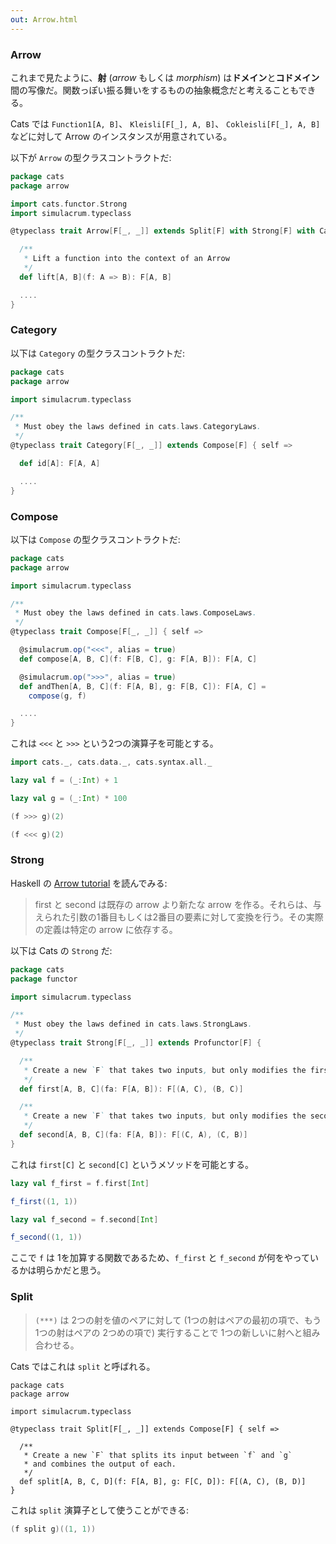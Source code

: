 ```yaml
---
out: Arrow.html
---
```


  [Arrow_tutorial]: http://www.haskell.org/haskellwiki/Arrow_tutorial

### Arrow

これまで見たように、**射** (*arrow* もしくは *morphism*) は**ドメイン**と**コドメイン**間の写像だ。関数っぽい振る舞いをするものの抽象概念だと考えることもできる。

Cats では `Function1[A, B]`、 `Kleisli[F[_], A, B]`、 `Cokleisli[F[_], A, B]` などに対して Arrow のインスタンスが用意されている。

以下が `Arrow` の型クラスコントラクトだ:

```scala
package cats
package arrow

import cats.functor.Strong
import simulacrum.typeclass

@typeclass trait Arrow[F[_, _]] extends Split[F] with Strong[F] with Category[F] { self =>

  /**
   * Lift a function into the context of an Arrow
   */
  def lift[A, B](f: A => B): F[A, B]

  ....
}
```

### Category

以下は `Category` の型クラスコントラクトだ:

```scala
package cats
package arrow

import simulacrum.typeclass

/**
 * Must obey the laws defined in cats.laws.CategoryLaws.
 */
@typeclass trait Category[F[_, _]] extends Compose[F] { self =>

  def id[A]: F[A, A]

  ....
}
```

### Compose

以下は `Compose` の型クラスコントラクトだ:

```scala
package cats
package arrow

import simulacrum.typeclass

/**
 * Must obey the laws defined in cats.laws.ComposeLaws.
 */
@typeclass trait Compose[F[_, _]] { self =>

  @simulacrum.op("<<<", alias = true)
  def compose[A, B, C](f: F[B, C], g: F[A, B]): F[A, C]

  @simulacrum.op(">>>", alias = true)
  def andThen[A, B, C](f: F[A, B], g: F[B, C]): F[A, C] =
    compose(g, f)

  ....
}
```

これは `<<<` と `>>>` という2つの演算子を可能とする。

```scala mdoc
import cats._, cats.data._, cats.syntax.all._

lazy val f = (_:Int) + 1

lazy val g = (_:Int) * 100

(f >>> g)(2)

(f <<< g)(2)
```

### Strong

Haskell の [Arrow tutorial](http://www.haskell.org/haskellwiki/Arrow_tutorial) を読んでみる:

> first と second は既存の arrow より新たな arrow を作る。それらは、与えられた引数の1番目もしくは2番目の要素に対して変換を行う。その実際の定義は特定の arrow に依存する。

以下は Cats の `Strong` だ:

```scala
package cats
package functor

import simulacrum.typeclass

/**
 * Must obey the laws defined in cats.laws.StrongLaws.
 */
@typeclass trait Strong[F[_, _]] extends Profunctor[F] {

  /**
   * Create a new `F` that takes two inputs, but only modifies the first input
   */
  def first[A, B, C](fa: F[A, B]): F[(A, C), (B, C)]

  /**
   * Create a new `F` that takes two inputs, but only modifies the second input
   */
  def second[A, B, C](fa: F[A, B]): F[(C, A), (C, B)]
}
```

これは `first[C]` と `second[C]` というメソッドを可能とする。

```scala mdoc
lazy val f_first = f.first[Int]

f_first((1, 1))

lazy val f_second = f.second[Int]

f_second((1, 1))
```

ここで `f` は 1を加算する関数であるため、`f_first` と `f_second` が何をやっているかは明らかだと思う。

### Split

> `(***)` は 2つの射を値のペアに対して (1つの射はペアの最初の項で、もう 1つの射はペアの 2つめの項で) 実行することで 1つの新しいに射へと組み合わせる。

Cats ではこれは `split` と呼ばれる。

```
package cats
package arrow

import simulacrum.typeclass

@typeclass trait Split[F[_, _]] extends Compose[F] { self =>

  /**
   * Create a new `F` that splits its input between `f` and `g`
   * and combines the output of each.
   */
  def split[A, B, C, D](f: F[A, B], g: F[C, D]): F[(A, C), (B, D)]
}
```

これは `split` 演算子として使うことができる:

```scala mdoc
(f split g)((1, 1))
```
